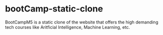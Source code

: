 # bootCamp-static-clone
BootCampM5 is a  static clone of the website that offers the high demanding tech courses like Aritficial Intelligence, Machine Learning, etc.
